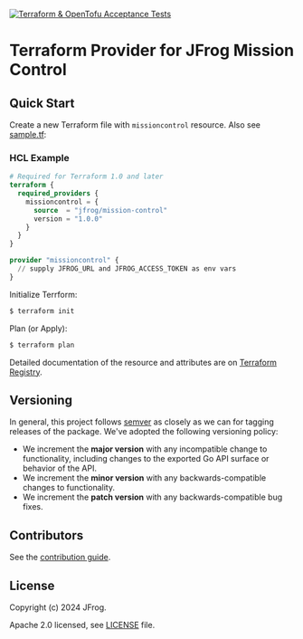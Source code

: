 [![Terraform & OpenTofu Acceptance Tests](https://github.com/jfrog/terraform-provider-platform/actions/workflows/acceptance-tests.yml/badge.svg)](https://github.com/jfrog/terraform-provider-platform/actions/workflows/acceptance-tests.yml)

# Terraform Provider for JFrog Mission Control

## Quick Start

Create a new Terraform file with `missioncontrol` resource. Also see [sample.tf](./sample.tf):

### HCL Example

```terraform
# Required for Terraform 1.0 and later
terraform {
  required_providers {
    missioncontrol = {
      source  = "jfrog/mission-control"
      version = "1.0.0"
    }
  }
}

provider "missioncontrol" {
  // supply JFROG_URL and JFROG_ACCESS_TOKEN as env vars
}
```

Initialize Terrform:
```sh
$ terraform init
```

Plan (or Apply):
```sh
$ terraform plan
```

Detailed documentation of the resource and attributes are on [Terraform Registry](https://registry.terraform.io/providers/jfrog/mission-control/latest/docs).

## Versioning

In general, this project follows [semver](https://semver.org/) as closely as we can for tagging releases of the package. We've adopted the following versioning policy:

* We increment the **major version** with any incompatible change to functionality, including changes to the exported Go API surface or behavior of the API.
* We increment the **minor version** with any backwards-compatible changes to functionality.
* We increment the **patch version** with any backwards-compatible bug fixes.

## Contributors

See the [contribution guide](CONTRIBUTIONS.md).

## License

Copyright (c) 2024 JFrog.

Apache 2.0 licensed, see [LICENSE][LICENSE] file.

[LICENSE]: ./LICENSE
